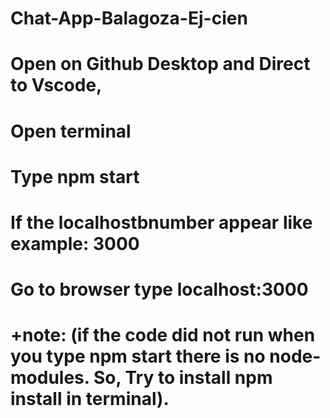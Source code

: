 # Chat-App-Balagoza-Ej-cien

# Open on Github Desktop and Direct to Vscode,
# Open terminal
# Type npm start
# If the localhostbnumber appear like example: 3000
# Go to browser type localhost:3000


# +note: (if the code did not run when you type npm start there is no node-modules. So, Try to install npm install in terminal).
